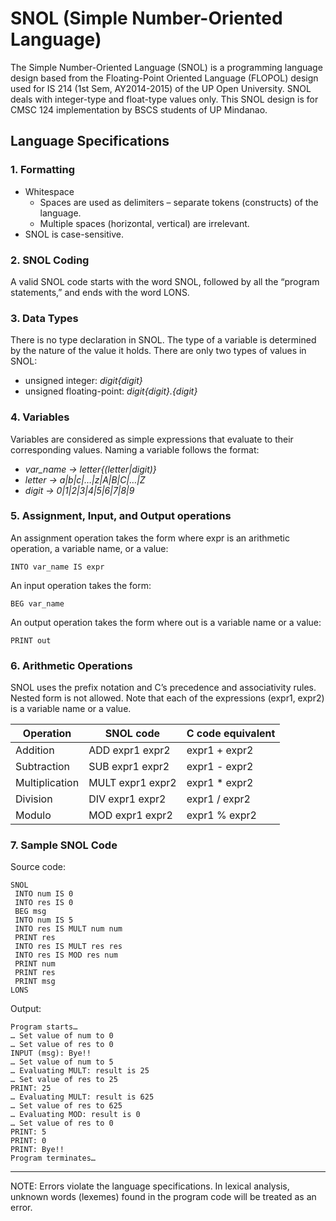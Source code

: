 # SNOL (Simple Number-Oriented Language)

The Simple Number-Oriented Language (SNOL) is a programming language design based from the
Floating-Point Oriented Language (FLOPOL) design used for IS 214 (1st Sem, AY2014-2015) of the
UP Open University. SNOL deals with integer-type and float-type values only. This SNOL design is for
CMSC 124 implementation by BSCS students of UP Mindanao.

## Language Specifications

### 1. Formatting
- Whitespace
  - Spaces are used as delimiters – separate tokens (constructs) of the language.
  - Multiple spaces (horizontal, vertical) are irrelevant.
- SNOL is case-sensitive.

### 2. SNOL Coding
A valid SNOL code starts with the word SNOL, followed by all the “program
statements,” and ends with the word LONS.

### 3. Data Types
 There is no type declaration in SNOL. The type of a variable is determined by the
nature of the value it holds. There are only two types of values in SNOL:
- unsigned integer: *digit{digit}*
- unsigned floating-point: *digit{digit}.{digit}*

### 4. Variables
Variables are considered as simple expressions that evaluate to their corresponding values.
Naming a variable follows the format:
- *var_name → letter{(letter|digit)}*
- *letter → a|b|c|…|z|A|B|C|…|Z*
- *digit → 0|1|2|3|4|5|6|7|8|9*

### 5. Assignment, Input, and Output operations
An assignment operation takes the form where expr is an arithmetic operation, a
variable name, or a value:
```
INTO var_name IS expr
```
An input operation takes the form:
```
BEG var_name
```
An output operation takes the form where out is a variable name or a value:
```
PRINT out
```

### 6. Arithmetic Operations
SNOL uses the prefix notation and C’s precedence and associativity
rules. Nested form is not allowed. Note that each of the expressions (expr1, expr2) is a
variable name or a value.

| Operation | SNOL code | C code equivalent |
|---|---|---|
|Addition|ADD expr1 expr2| expr1 + expr2|
|Subtraction|SUB expr1 expr2| expr1 - expr2|
|Multiplication|MULT expr1 expr2| expr1 * expr2|
|Division|DIV expr1 expr2| expr1 / expr2|
|Modulo|MOD expr1 expr2| expr1 % expr2|

### 7. Sample SNOL Code
Source code:
```
SNOL
 INTO num IS 0
 INTO res IS 0
 BEG msg
 INTO num IS 5
 INTO res IS MULT num num
 PRINT res
 INTO res IS MULT res res
 INTO res IS MOD res num
 PRINT num
 PRINT res
 PRINT msg
LONS
```

Output:
```
Program starts…
… Set value of num to 0
… Set value of res to 0
INPUT (msg): Bye!!
… Set value of num to 5
… Evaluating MULT: result is 25
… Set value of res to 25
PRINT: 25
… Evaluating MULT: result is 625
… Set value of res to 625
… Evaluating MOD: result is 0
… Set value of res to 0
PRINT: 5
PRINT: 0
PRINT: Bye!!
Program terminates…
```
---
NOTE: Errors violate the language specifications. In lexical analysis, unknown words (lexemes) found in the program code will be treated as an error.
